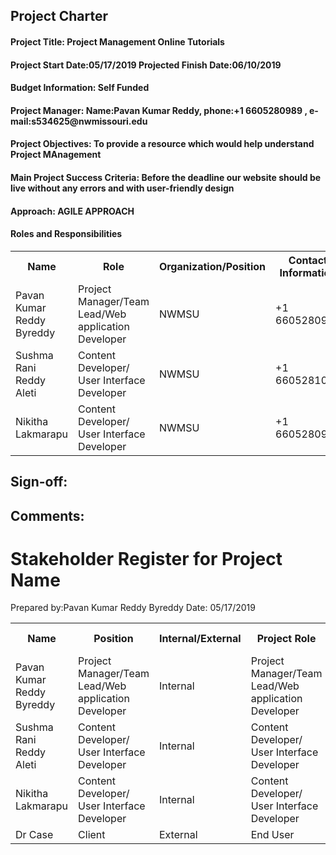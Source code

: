 <h2>Project Charter</h2>
<h4>Project Title: Project Management Online Tutorials</h4>
<h4> Project Start Date:05/17/2019                 Projected Finish Date:06/10/2019</h4>
<h4> Budget Information: Self Funded</h4>
<h4> Project Manager: Name:Pavan Kumar Reddy, phone:+1 6605280989  , e-mail:s534625@nwmissouri.edu</h4>
<h4> Project Objectives: To  provide a resource which would help understand Project MAnagement</h4>
<h4> Main Project Success Criteria: Before the deadline our website should be live without any errors and with user-friendly design</h4>
<h4> Approach: AGILE APPROACH</h4>
<h4> Roles and Responsibilities</h4>
 <table class="table table-dark">
                         
<tr> 
<th>Name</th>
<th>Role</th>
<th>Organization/Position</th>
<th>Contact Information</th>
</tr>
<tr>
<td>Pavan Kumar Reddy Byreddy</td>
<td>Project Manager/Team Lead/Web application Developer</td>
<td>NWMSU</td>
<td>+1 6605280989</td>
</tr>
<tr>
<td>Sushma Rani Reddy Aleti</td>
<td>Content Developer/ User Interface Developer</td>
<td>NWMSU</td>
<td>+1 6605281023</td>
</tr>
<tr>
<td>Nikitha Lakmarapu</td>
<td>Content Developer/ User Interface Developer</td>
<td>NWMSU</td>
<td>+1 6605280991</td>
</tr>

</table>

## Sign-off:

## Comments:


# Stakeholder Register for Project Name


Prepared by:Pavan Kumar Reddy Byreddy         Date: 05/17/2019
 <table class="table table-dark">
                                      
                          
<tr> 
<th>Name</th>
<th>Position</th>
<th>Internal/External</th>

<th>Project Role</th>
<th>Contact Information</th>
</tr>
<tr>
<td>Pavan Kumar Reddy Byreddy</td>
<td>Project Manager/Team Lead/Web application Developer</td>
<td>Internal</td>
<td>Project Manager/Team Lead/Web application Developer</td>
<td>+1 6605280989</td>
</tr>
<tr>
<td>Sushma Rani Reddy Aleti</td>
<td>Content Developer/ User Interface Developer</td>
<td>Internal</td>
<td>Content Developer/ User Interface Developer</td>
<td>+1 6605281023</td>
</tr>
<tr>
<td>Nikitha Lakmarapu</td>
<td>Content Developer/ User Interface Developer</td>
<td>Internal</td>
<td>Content Developer/ User Interface Developer</td>
<td>+1 6605280991</td>
</tr>
<tr>
<td>Dr Case</td>
<td>Client</td>
<td>External</td>
<td>End User</td>
<td>000000000</td>
</tr>
</table>
